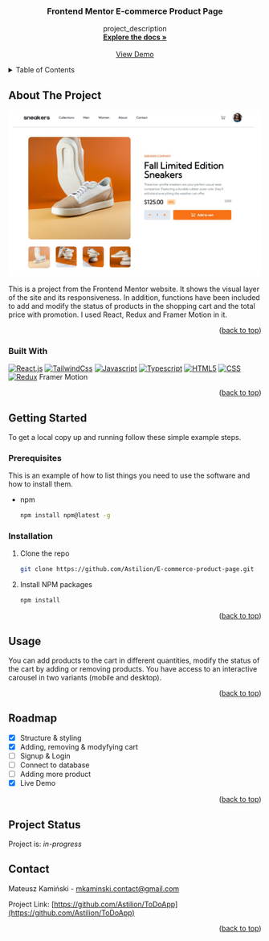 <h3 align="center">Frontend Mentor E-commerce Product Page</h3>

  <p align="center">
    project_description
    <br />
    <a href="https://github.com/Astilion/E-commerce-product-page"><strong>Explore the docs »</strong></a>
    <br />
    <br />
    <a href="https://ecommerce-frontentmentor-astilion.netlify.app/">View Demo</a>
  </p>
</div>

<details>
  <summary>Table of Contents</summary>
  <ol>
    <li>
      <a href="#about-the-project">About The Project</a>
      <ul>
        <li><a href="#built-with">Built With</a></li>
      </ul>
    </li>
    <li>
      <a href="#getting-started">Getting Started</a>
      <ul>
        <li><a href="#prerequisites">Prerequisites</a></li>
        <li><a href="#installation">Installation</a></li>
      </ul>
    </li>
    <li><a href="#usage">Usage</a></li>
    <li><a href="#roadmap">Roadmap</a></li>
    <li><a href="#contact">Contact</a></li>
  </ol>
</details>

## About The Project

![ToDo Screen Shot](./src/assets/preview.jpg)

This is a project from the Frontend Mentor website. It shows the visual layer of the site and its responsiveness. In addition, functions have been included to add and modify the status of products in the shopping cart and the total price with promotion. I used React, Redux and Framer Motion in it.

<p align="right">(<a href="#readme-top">back to top</a>)</p>

### Built With

[![React.js]][React-url]
[![TailwindCss]][Tailwind-url]
[![Javascript]][Javascript-url]
[![Typescript]][Typescript-url]
[![HTML5]][HTML5-url]
[![CSS]][CSS-url]
[![Redux]][Redux-url]
Framer Motion

<p align="right">(<a href="#readme-top">back to top</a>)</p>

## Getting Started

To get a local copy up and running follow these simple example steps.

### Prerequisites

This is an example of how to list things you need to use the software and how to install them.

- npm
  ```sh
  npm install npm@latest -g
  ```

### Installation

1. Clone the repo
   ```sh
   git clone https://github.com/Astilion/E-commerce-product-page.git
   ```
2. Install NPM packages
   ```sh
   npm install
   ```

<p align="right">(<a href="#readme-top">back to top</a>)</p>

## Usage

You can add products to the cart in different quantities, modify the status of the cart by adding or removing products.
You have access to an interactive carousel in two variants (mobile and desktop).

<p align="right">(<a href="#readme-top">back to top</a>)</p>

## Roadmap

- [x] Structure & styling
- [x] Adding, removing & modyfying cart
- [ ] Signup & Login
- [ ] Connect to database
- [ ] Adding more product
- [x] Live Demo

<p align="right">(<a href="#readme-top">back to top</a>)</p>

## Project Status

Project is: _in-progress_

<!-- CONTACT -->

## Contact

Mateusz Kamiński - mkaminski.contact@gmail.com

Project Link: [https://github.com/Astilion/ToDoApp](https://github.com/Astilion/ToDoApp)

<p align="right">(<a href="#readme-top">back to top</a>)</p>

[React.js]: https://img.shields.io/badge/React-20232A?style=for-the-badge&logo=react&logoColor=61DAFB
[React-url]: https://reactjs.org/
[TailwindCss]: https://img.shields.io/badge/Tailwind_CSS-38B2AC?style=for-the-badge&logo=tailwind-css&logoColor=white
[Tailwind-url]: https://tailwindcss.com/
[Typescript]: https://img.shields.io/badge/TypeScript-007ACC?style=for-the-badge&logo=typescript&logoColor=white
[Typescript-url]: typescriptlang.org/
[Javascript]: https://img.shields.io/badge/JavaScript-F7DF1E?style=for-the-badge&logo=javascript&logoColor=black
[Javascript-url]: https://www.javascript.com/
[HTML5]: https://img.shields.io/badge/HTML5-E34F26?style=for-the-badge&logo=html5&logoColor=white
[HTML5-url]: https://developer.mozilla.org/en-US/docs/Web/HTML
[CSS]: https://img.shields.io/badge/CSS3-1572B6?style=for-the-badge&logo=css3&logoColor=white
[CSS-url]: https://developer.mozilla.org/en-US/docs/Web/CSS
[Redux]: https://img.shields.io/badge/Redux-593D88?style=for-the-badge&logo=redux&logoColor=white
[Redux-url]: https://redux.js.org/

